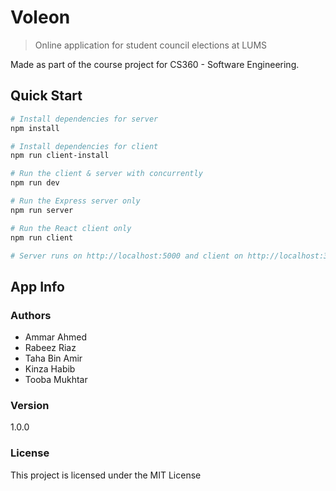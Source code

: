 # Voleon

> Online application for student council elections at LUMS

Made as part of the course project for CS360 - Software Engineering. 

## Quick Start

``` bash
# Install dependencies for server
npm install

# Install dependencies for client
npm run client-install

# Run the client & server with concurrently
npm run dev

# Run the Express server only
npm run server

# Run the React client only
npm run client

# Server runs on http://localhost:5000 and client on http://localhost:3000
```

## App Info

### Authors

- Ammar Ahmed
- Rabeez Riaz
- Taha Bin Amir
- Kinza Habib
- Tooba Mukhtar

### Version

1.0.0

### License

This project is licensed under the MIT License
